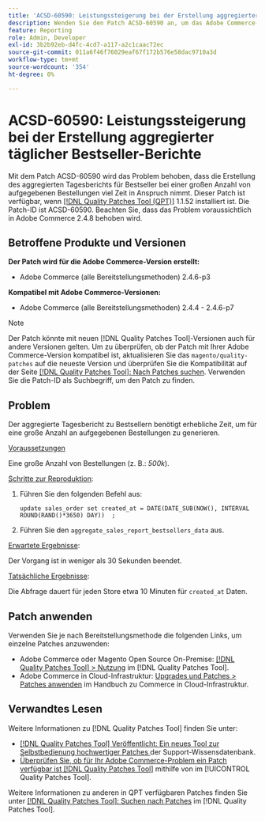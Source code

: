 ```yaml
---
title: 'ACSD-60590: Leistungssteigerung bei der Erstellung aggregierter täglicher Bestseller-Berichte'
description: Wenden Sie den Patch ACSD-60590 an, um das Adobe Commerce-Problem zu beheben, bei dem die Erstellung des aggregierten Tagesberichts für Bestseller bei einer großen Anzahl von aufgegebenen Bestellungen viel Zeit in Anspruch nimmt.
feature: Reporting
role: Admin, Developer
exl-id: 3b2b92eb-d4fc-4cd7-a117-a2c1caac72ec
source-git-commit: 011a6f46f76029eaf67f172b576e58dac9710a3d
workflow-type: tm+mt
source-wordcount: '354'
ht-degree: 0%

---
```


# ACSD-60590: Leistungssteigerung bei der Erstellung aggregierter täglicher Bestseller-Berichte

Mit dem Patch ACSD-60590 wird das Problem behoben, dass die Erstellung des aggregierten Tagesberichts für Bestseller bei einer großen Anzahl von aufgegebenen Bestellungen viel Zeit in Anspruch nimmt. Dieser Patch ist verfügbar, wenn [[!DNL Quality Patches Tool (QPT)]](https://experienceleague.adobe.com/docs/commerce-operations/tools/quality-patches-tool/usage.html?lang=de) 1.1.52 installiert ist. Die Patch-ID ist ACSD-60590. Beachten Sie, dass das Problem voraussichtlich in Adobe Commerce 2.4.8 behoben wird.

## Betroffene Produkte und Versionen

**Der Patch wird für die Adobe Commerce-Version erstellt:**

* Adobe Commerce (alle Bereitstellungsmethoden) 2.4.6-p3

**Kompatibel mit Adobe Commerce-Versionen:**

* Adobe Commerce (alle Bereitstellungsmethoden) 2.4.4 - 2.4.6-p7

>[!NOTE]
>
>Der Patch könnte mit neuen [!DNL Quality Patches Tool]-Versionen auch für andere Versionen gelten. Um zu überprüfen, ob der Patch mit Ihrer Adobe Commerce-Version kompatibel ist, aktualisieren Sie das `magento/quality-patches` auf die neueste Version und überprüfen Sie die Kompatibilität auf der Seite [[!DNL Quality Patches Tool]: Nach Patches suchen](https://experienceleague.adobe.com/tools/commerce-quality-patches/index.html?lang=de). Verwenden Sie die Patch-ID als Suchbegriff, um den Patch zu finden.

## Problem

Der aggregierte Tagesbericht zu Bestsellern benötigt erhebliche Zeit, um für eine große Anzahl an aufgegebenen Bestellungen zu generieren.

<u>Voraussetzungen</u>

Eine große Anzahl von Bestellungen (z. B.: *500k*).

<u>Schritte zur Reproduktion</u>:

1. Führen Sie den folgenden Befehl aus:

   `update sales_order set created_at = DATE(DATE_SUB(NOW(), INTERVAL ROUND(RAND()*3650) DAY))  ;`

1. Führen Sie den `aggregate_sales_report_bestsellers_data` aus.

<u>Erwartete Ergebnisse</u>:

Der Vorgang ist in weniger als 30 Sekunden beendet.

<u>Tatsächliche Ergebnisse</u>:

Die Abfrage dauert für jeden Store etwa 10 Minuten für `created_at` Daten.

## Patch anwenden

Verwenden Sie je nach Bereitstellungsmethode die folgenden Links, um einzelne Patches anzuwenden:

* Adobe Commerce oder Magento Open Source On-Premise: [[!DNL Quality Patches Tool] > Nutzung](/help/tools/quality-patches-tool/usage.md) im [!DNL Quality Patches Tool].
* Adobe Commerce in Cloud-Infrastruktur: [Upgrades und Patches > Patches anwenden](https://experienceleague.adobe.com/docs/commerce-cloud-service/user-guide/develop/upgrade/apply-patches.html?lang=de) im Handbuch zu Commerce in Cloud-Infrastruktur.

## Verwandtes Lesen

Weitere Informationen zu [!DNL Quality Patches Tool] finden Sie unter:

* [[!DNL Quality Patches Tool] Veröffentlicht: Ein neues Tool zur Selbstbedienung hochwertiger Patches ](https://experienceleague.adobe.com/de/docs/commerce-operations/tools/quality-patches-tool/quality-patches-tool-to-self-serve-quality-patches) der Support-Wissensdatenbank.
* [Überprüfen Sie, ob für Ihr Adobe Commerce-Problem ein Patch verfügbar ist [!DNL Quality Patches Tool]](/help/tools/quality-patches-tool/patches-available-in-qpt/check-patch-for-magento-issue-with-magento-quality-patches.md) mithilfe von im [!UICONTROL Quality Patches Tool].


Weitere Informationen zu anderen in QPT verfügbaren Patches finden Sie unter [[!DNL Quality Patches Tool]: Suchen nach Patches](https://experienceleague.adobe.com/tools/commerce-quality-patches/index.html?lang=de) im [!DNL Quality Patches Tool].
